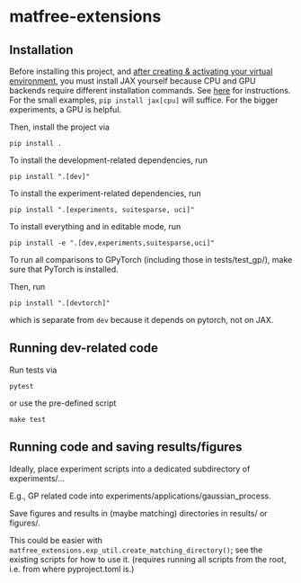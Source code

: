 # matfree-extensions


## Installation


Before installing this project,
and [after creating & activating your virtual environment](https://realpython.com/python-virtual-environments-a-primer/),
you must install JAX yourself because CPU and GPU backends require different installation commands.
See [here](https://jax.readthedocs.io/en/latest/installation.html) for instructions.
For the small examples, `pip install jax[cpu]` will suffice.
For the bigger experiments, a GPU is helpful.

Then, install the project via
```commandline
pip install .
```

To install the development-related dependencies, run
```commandline
pip install ".[dev]"
```

To install the experiment-related dependencies, run
```commandline
pip install ".[experiments, suitesparse, uci]"
```

To install everything and in editable mode, run
```commandline
pip install -e ".[dev,experiments,suitesparse,uci]"
```


To run all comparisons to GPyTorch (including those in tests/test_gp/),
make sure that PyTorch is installed.

Then, run
```commandline
pip install ".[devtorch]"
```
which is separate from `dev` because it depends on pytorch, not on JAX.


## Running dev-related code

Run tests via
```
pytest
```
or use the pre-defined script
```commandline
make test
```


## Running code and saving results/figures

Ideally, place experiment scripts into a dedicated subdirectory of experiments/...

E.g., GP related code into experiments/applications/gaussian_process.

Save figures and results in (maybe matching) directories in results/ or figures/.

This could be easier with `matfree_extensions.exp_util.create_matching_directory()`; see the existing scripts for how to use it.
(requires running all scripts from the root, i.e. from where pyproject.toml is.)
